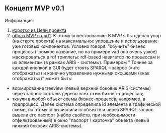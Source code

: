 ## Концепт MVP v0.1
Информация:
1. [коротко из Цели проекта](https://github.com/bpmbpm/SemanticBPM/tree/main?tab=readme-ov-file#mvp)
2. [образ MVP в upd1](https://github.com/bpmbpm/SemanticBPM/blob/main/ontology/smer44/README.md#mvp). К этому повествованию: В MVP я бы сделал упор (на старте проекта) на максимальное упрощение и использование уже готовых компонентов.
Условно говоря: "обучить" бизнес процессы (громкое название, но на примере vad оно очень узкое) маскироваться в rdf триплеты: rdf-based навигатор по процессам и их элементам (в рамках ARIS - системы).
Примером " Точнее за каждой кнопкой в GUI будет стоять SPARQL – запрос («что отображать») и конечно управление нужными окошками («как отображать»)" может быть:
- вормирование treeview (левый верхний боковик ARIS-системы) через запрос: составь дерево всех схем бизнес-процессав;   
- ткнули в любой объект схемы бизнес-процесса, например, в подпроцесс. Далее система определила id элемента в графической схеме, по этому id вычислили iri объектв и через SPARQL запрос вывели его паспорт (набор свойств, при необходимости отфильтрованный) в окно "паспорт \ карточка" объекта (левый нижний боковик ARIS-системы).

  
  
